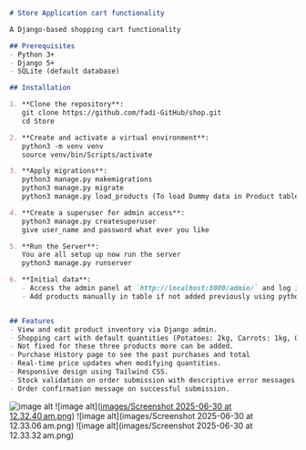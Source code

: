 ```markdown
# Store Application cart functionality

A Django-based shopping cart functionality

## Prerequisites
- Python 3+
- Django 5+
- SQLite (default database)

## Installation

1. **Clone the repository**:
   git clone https://github.com/fadi-GitHub/shop.git
   cd Store

2. **Create and activate a virtual environment**:
   python3 -m venv venv
   source venv/bin/Scripts/activate

3. **Apply migrations**:
   python3 manage.py makemigrations
   python3 manage.py migrate
   python3 manage.py load_products (To load Dummy data in Product table)

4. **Create a superuser for admin access**:
   python3 manage.py createsuperuser
   give user_name and password what ever you like

5. **Run the Server**:
   You are all setup up now run the server
   python3 manage.py runserver 

6. **Initial data**:
   - Access the admin panel at `http://localhost:8000/admin/` and log in using the crediantial set previously.
   - Add products manually in table if not added previously using python3 manage.py load_products


## Features
- View and edit product inventory via Django admin.
- Shopping cart with default quantities (Potatoes: 2kg, Carrots: 1kg, Onions: 1kg).
- Not fixed for these three products more can be added.
- Purchase History page to see the past purchases and total
- Real-time price updates when modifying quantities.
- Responsive design using Tailwind CSS.
- Stock validation on order submission with descriptive error messages.
- Order confirmation message on successful submission.


```
![image alt](https://github.com/fadi-GitHub/shop/blob/df184a8f516a4cb527e36025b80d171791f50abb/images/Screenshot%202025-06-30%20at%2012.32.00%E2%80%AFam.png)
![image alt]([images/Screenshot 2025-06-30 at 12.32.40 am.png](https://github.com/fadi-GitHub/shop/blob/87a61785139240eb35cb61bed838aa11f4ad2982/images/Screenshot%202025-06-30%20at%2012.32.40%E2%80%AFam.png))
![image alt](images/Screenshot 2025-06-30 at 12.33.06 am.png)
![image alt](images/Screenshot 2025-06-30 at 12.33.32 am.png)
